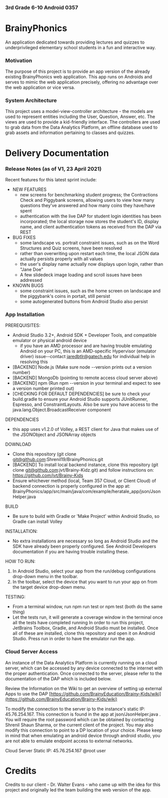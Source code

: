 ### 3rd Grade 6-10 Android 0357

# BrainyPhonics
An application dedicated towards providing lectures and quizzes to underprivileged elementary school students in a fun and interactive way.

### Motivation
The purpose of this project is to provide an app version of the already existing BrainyPhonics web application. This app runs on Androids and serves to mimic the web application precisely, offering no advantage over the web application or vice versa.

### System Architecture
This project uses a model-view-controller architecture - the models are used to represent entities including the User, Question, Answer, etc. The views are used to provide a kid-friendly interface. The controllers are used to grab data from the Data Analytics Platform, an offline database used to grab assets and information pertaining to classes and quizzes.

# Delivery Documentation

### Release Notes (as of V1, 23 April 2021)
Recent features for this latest sprint include:
- NEW FEATURES
  - new screens for benchmarking student progress; the Contractions Check and Piggybank screens, allowing users to view how many questions they've answered and how many coins they have/have spent
  - authentication with the live DAP for student login identities has been incorporated; the local storage now stores the student's ID, display name, and client authentication tokens as received from the DAP via REST
- BUG FIXES
  - some landscape vs. portrait constraint issues, such as on the Word Structures and Quiz screens, have been resolved
  - rather than overwriting upon restart each time, the local JSON data actually persists properly with all values
  - the user's display name actually now displays upon login, rather than "Jane Doe"
  - A few slidedeck image loading and scroll issues have been addressed
- KNOWN BUGS
  - some constraint issues, such as the home screen on landscape and the piggybank's coins in portait, still persist
  - some autogenerated buttons from Android Studio also persist
  

  
### App Installation
PREREQUISITES: 
  - Android Studio 3.2+, Android SDK + Developer Tools, and compatible emulator or physical android device
    - if you have an AMD processor and are having trouble emulating Android on your PC, this is an AMD-specific Hypervisor (emulator driver) issue--contact jaredbtlr@gatech.edu for individual help in resolving this
  - [BACKEND] Node.js (Make sure node --version prints out a version number)
  - [BACKEND] MongoDb (pointing to remote access cloud server above)
  - [BACKEND] npm (Run npm --version in your terminal and expect to see a version number printed out)
  - [CHECKING FOR DEFAULT DEPENDENCIES] be sure to check your build.gradle to ensure your Android Studio supports JUnitRunner, Espresso, and ConstraintLayouts. Also be sure you have access to the java.lang.Object.BroadcastReceiver component
  
DEPENDENCIES
  - this app uses v1.2.0 of Volley, a REST client for Java that makes use of the JSONObject and JSONArray objects
  
DOWNLOAD
  - Clone this repository (git clone git@github.com:Shrenil19/BrainyPhonics.git
  - [BACKEND] To install local backend instance, clone this repository (git clone git@github.com:jvt/Brainy-Kidz.git) and follow instructions on: https://github.com/jvt/Brainy-Kids
  - Ensure whichever method (local, Team 357 Cloud, or Client Cloud) of backend connection is properly configured in the app at: BrainyPhonics/app/src/main/java/com/example/heratale_app/json/JsonHelper.java
  
BUILD
  - Be sure to build with Gradle or 'Make Project' within Android Studio, so Gradle can install Volley
  
INSTALLATION:
- No extra installations are necessary so long as Android Studio and the SDK have already been properly configured. See Android Developers documentation if you are having trouble installing these.
  
HOW TO RUN:
  1. In Android Studio, select your app from the run/debug configurations drop-down menu in the toolbar.
  2. In the toolbar, select the device that you want to run your app on from the target device drop-down menu.
  
TESTING:
- From a terminal window, run npm run test or npm test (both do the same thing)
- Let the tests run, it will generate a coverage window in the terminal once all the tests have completed running
In order to run this project, JetBrains Toolbox, Gradle, and Android Studio must be installed. Once all of these are installed, clone this repository and open it on Android Studio. Press run in order to have the emulator run the app.

### Cloud Server Access
An instance of the Data Analytics Platform is currently running on a cloud server, which can be accessed by any device connected to the internet with the proper authentication. Once connected to the server, please refer to the documentation of the DAP which is included below.

Review the Information on the Wiki to get an overview of setting up external Apps to use the DAP
[https://github.com/BrainyEducation/Brainy-Kids/wiki](https://github.com/BrainyEducation/Brainy-Kids/wiki)

To modify the connection to the server ip to the instance's static IP: 45.76.254.167. This connection is found in the app at json/JsonHelper.java . You will require the root password which can be obtained by contacting Shrenil Shaun Sharma, or the current client of the project. You may also modify this connection to point to a DP location of your choice. Please keep in mind that when emulating an android device through android studio, you are not able to emulate endpoint access to external networks. 

Cloud Server Static IP: 45.76.254.167
@root user

# Credits
Credits to our client - Dr. Walter Evans - who came up with the idea for this project and originally led the team building the web version of the app.
